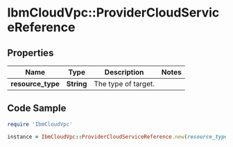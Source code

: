# IbmCloudVpc::ProviderCloudServiceReference

## Properties

Name | Type | Description | Notes
------------ | ------------- | ------------- | -------------
**resource_type** | **String** | The type of target. | 

## Code Sample

```ruby
require 'IbmCloudVpc'

instance = IbmCloudVpc::ProviderCloudServiceReference.new(resource_type: null)
```


